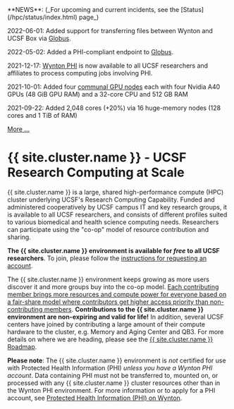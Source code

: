 <div class="alert alert-info" role="alert" markdown="1">
**NEWS**: (_For upcoming and current incidents, see the [Status](/hpc/status/index.html) page_)

2022-06-01: Added support for transferring files between Wynton and UCSF Box via [Globus](/hpc/transfers/globus.html).

2022-05-02: Added a PHI-compliant endpoint to [Globus](/hpc/transfers/globus.html).

2021-12-17: [Wynton PHI](/hpc/about/wynton-phi.html) is now available to all UCSF researchers and affiliates to process computing jobs involving PHI.

2021-10-01: Added four [communal GPU nodes](/hpc/about/specs.html) each with four Nvidia A40 GPUs (48 GiB GPU RAM) and a 32-core CPU and 512 GB RAM

2021-09-22: Added 2,048 cores (+20%) via 16 huge-memory nodes (128 cores and 1 TiB of RAM)

[More ...](/hpc/about/news.html)
</div>


# {{ site.cluster.name }} - UCSF Research Computing at Scale

{{ site.cluster.name }} is a large, shared high-performance compute (HPC) cluster underlying UCSF's Research Computing Capability. Funded and administered cooperatively by UCSF campus IT and key research groups, it is available to all UCSF researchers, and consists of different profiles suited to various biomedical and health science computing needs.  Researchers can participate using the "co-op" model of resource contribution and sharing.

**The {{ site.cluster.name }} environment is available for _free_ to all UCSF researchers**.  To join, please follow the [instructions for requesting an account](/hpc/about/join.html).

The {{ site.cluster.name }} environment keeps growing as more users discover it and more groups buy into the co-op model.  [Each contributing member brings more resources and compute power for everyone based on a fair-share model where contributors get higher access priority than non-contributing members](/hpc/about/shares.html).  **Contributions to the {{ site.cluster.name }} environment are non-expiring and valid for life!**  In addition, several UCSF centers have joined by contributing a large amount of their compute hardware to the cluster, e.g. Memory and Aging Center and QB3.  For more details on where we are heading, please see the [{{ site.cluster.name }} Roadmap](/hpc/about/roadmap.html).

**Please note**: The {{ site.cluster.name }} environment is _not_ certified for use with Protected Health Information (PHI) _unless you have a Wynton PHI account_.  Data containing PHI must not be transferred to, mounted on, or processed with any {{ site.cluster.name }} cluster resources other than in the Wynton PHI environment.  For more information or to apply for a PHI account, see [Protected Health Information (PHI) on Wynton].


[UCSF Privacy Office]: https://hipaa.ucsf.edu/
[Protected Health Information (PHI) on Wynton]: /hpc/about/wynton-phi.html
